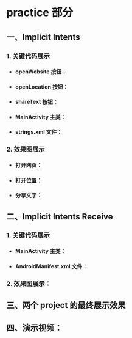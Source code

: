 # practice 部分
>
## 一、Implicit Intents 
>
### 1. 关键代码展示
>
- ####  openWebsite 按钮：
>
- #### openLocation 按钮：
>
- #### shareText 按钮：
>
- #### MainActivity 主类：
>
- #### strings.xml 文件：
>
### 2. 效果图展示
>
- #### 打开网页：
>
- #### 打开位置：
>
- #### 分享文字：
>
>
>
## 二、Implicit Intents Receive
>
### 1. 关键代码展示
>
- #### MainActivity 主类：
>
- #### AndroidManifest.xml 文件：
>
### 2. 效果图展示：
>
>
## 三、两个 project 的最终展示效果
>
>
## 四、演示视频：
